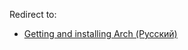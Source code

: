 Redirect to:

*   [Getting and installing Arch (Русский)](/index.php/Getting_and_installing_Arch_(%D0%A0%D1%83%D1%81%D1%81%D0%BA%D0%B8%D0%B9) "Getting and installing Arch (Русский)")